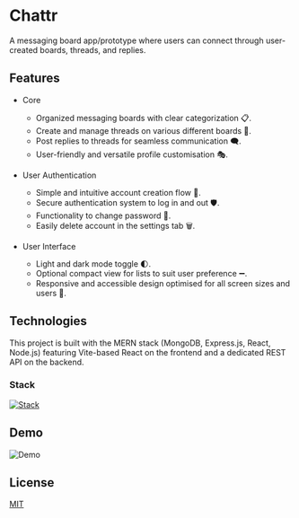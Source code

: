 # Chattr

A messaging board app/prototype where users can connect through user-created boards, threads, and replies.

## Features

- Core

  - Organized messaging boards with clear categorization 📋.
  - Create and manage threads on various different boards 📝.
  - Post replies to threads for seamless communication 🗨️.
  - User-friendly and versatile profile customisation 🎭.

- User Authentication

  - Simple and intuitive account creation flow 👤.
  - Secure authentication system to log in and out 🛡️.
  - Functionality to change password 🔑.
  - Easily delete account in the settings tab 🗑️.

- User Interface

  - Light and dark mode toggle 🌓.
  - Optional compact view for lists to suit user preference ➖.
  - Responsive and accessible design optimised for all screen sizes and users 📱.

## Technologies

This project is built with the MERN stack (MongoDB, Express.js, React, Node.js) featuring Vite-based React on the frontend and a dedicated REST API on the backend.

### Stack

[![Stack](https://skillicons.dev/icons?i=js,react,nodejs,expressjs,mongodb)](https://skillicons.dev)

## Demo

![Demo](assets/demo.gif)

## License

[MIT](https://choosealicense.com/licenses/mit/)
